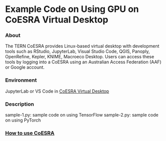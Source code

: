 # Example Code on Using GPU on CoESRA Virtual Desktop
### About
The TERN CoESRA provides Linux-based virtual desktop with development tools such as RStudio, JupyterLab, Visual Studio Code, QGIS, Panoply, OpenRefine, Kepler, KNIME, Macroeco Desktop. Users can access these tools by logging into a CoESRA using an Australian Access Federation (AAF) or Google account.
### Environment
JupyterLab or VS Code in [CoESRA Virtual Desktop](https://coesra.tern.org.au)
### Description
sample-1.py: sample code on using TensorFlow
sample-2.py: sample code on using PyTorch
### [How to use CoESRA](https://ternaus.atlassian.net/wiki/spaces/TERNSup/pages/676528263/TERN+CoESRA+User+Guide)
